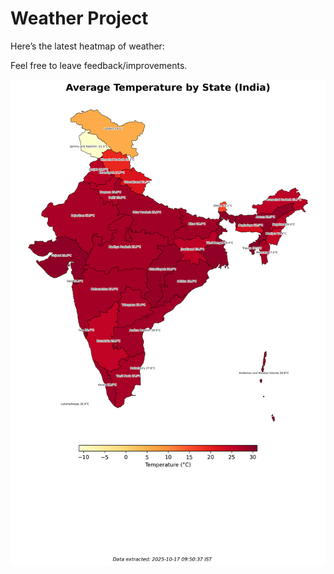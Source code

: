 # Weather Project

Here’s the latest heatmap of weather:

Feel free to leave feedback/improvements.

![India Heatmap](docs/assets/india_heatmap.png?v=F1C417)
